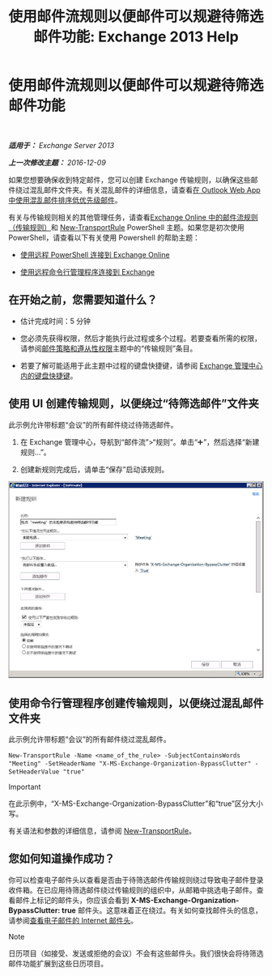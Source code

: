 ﻿---
title: '使用邮件流规则以便邮件可以规避待筛选邮件功能: Exchange 2013 Help'
TOCTitle: 使用邮件流规则以便邮件可以规避待筛选邮件功能
ms:assetid: 58e413f0-aa27-4307-bffd-4df03090a15e
ms:mtpsurl: https://technet.microsoft.com/zh-cn/library/Dn896639(v=EXCHG.150)
ms:contentKeyID: 64141271
ms.date: 01/11/2018
mtps_version: v=EXCHG.150
ms.translationtype: HT
---

# 使用邮件流规则以便邮件可以规避待筛选邮件功能

 

_**适用于：** Exchange Server 2013_

_**上一次修改主题：** 2016-12-09_

如果您想要确保收到特定邮件，您可以创建 Exchange 传输规则，以确保这些邮件绕过混乱邮件文件夹。有关混乱邮件的详细信息，请查看[在 Outlook Web App 中使用混乱邮件排序低优先级邮件](https://go.microsoft.com/fwlink/p/?linkid=528411)。

有关与传输规则相关的其他管理任务，请查看[Exchange Online 中的邮件流规则（传输规则）](https://technet.microsoft.com/zh-cn/library/jj919238\(v=exchg.150\))和 [New-TransportRule](https://technet.microsoft.com/zh-cn/library/bb125138\(v=exchg.150\)) PowerShell 主题。如果您是初次使用 PowerShell，请查看以下有关使用 Powershell 的帮助主题：

  - [使用远程 PowerShell 连接到 Exchange Online](https://technet.microsoft.com/zh-cn/library/jj984289\(v=exchg.150\))

  - [使用远程命令行管理程序连接到 Exchange](https://technet.microsoft.com/zh-cn/library/dd335083\(v=exchg.150\))

## 在开始之前，您需要知道什么？

  - 估计完成时间：5 分钟

  - 您必须先获得权限，然后才能执行此过程或多个过程。若要查看所需的权限，请参阅[邮件策略和遵从性权限](messaging-policy-and-compliance-permissions-exchange-2013-help.md)主题中的“传输规则”条目。

  - 若要了解可能适用于此主题中过程的键盘快捷键，请参阅 [Exchange 管理中心内的键盘快捷键](keyboard-shortcuts-in-the-exchange-admin-center-exchange-online-protection-help.md)。

## 使用 UI 创建传输规则，以便绕过“待筛选邮件”文件夹

此示例允许带标题“会议”的所有邮件绕过待筛选邮件。

1.  在 Exchange 管理中心，导航到“邮件流”\>“规则”。单击“![添加图标](images/JJ218640.c1e75329-d6d7-4073-a27d-498590bbb558(EXCHG.150).gif "添加图标")”，然后选择“新建规则…”。

2.  创建新规则完成后，请单击“保存”启动该规则。

![图片示例：如果主题中包含会议，则绕过待筛选邮件](images/Dn896639.75957aa4-4b2a-4142-92ff-07f8ccc64d82(EXCHG.150).png "图片示例：如果主题中包含会议，则绕过待筛选邮件")

## 使用命令行管理程序创建传输规则，以便绕过混乱邮件文件夹

此示例允许带标题“会议”的所有邮件绕过混乱邮件。

    New-TransportRule -Name <name_of_the_rule> -SubjectContainsWords "Meeting" -SetHeaderName "X-MS-Exchange-Organization-BypassClutter" -SetHeaderValue "true"

> [!IMPORTANT]  
> 在此示例中，“X-MS-Exchange-Organization-BypassClutter”和“true”区分大小写。


有关语法和参数的详细信息，请参阅 [New-TransportRule](https://technet.microsoft.com/zh-cn/library/bb125138\(v=exchg.150\))。

## 您如何知道操作成功？

你可以检查电子邮件头以查看是否由于待筛选邮件传输规则绕过导致电子邮件登录收件箱。在已应用待筛选邮件绕过传输规则的组织中，从邮箱中挑选电子邮件。查看邮件上标记的邮件头，你应该会看到 **X-MS-Exchange-Organization-BypassClutter: true** 邮件头。这意味着正在绕过。有关如何查找邮件头的信息，请参阅[查看电子邮件的 Internet 邮件头](https://go.microsoft.com/fwlink/p/?linkid=822530)。

> [!NOTE]  
> 日历项目（如接受、发送或拒绝的会议）不会有这些邮件头。我们很快会将待筛选邮件功能扩展到这些日历项目。

